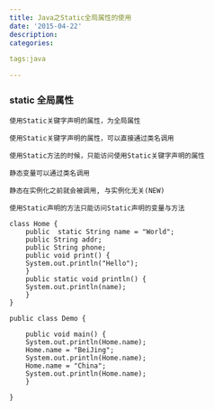 ```yaml
---
title: Java之Static全局属性的使用
date: '2015-04-22'
description:
categories:

tags:java

---
```


>

### static 全局属性

>

	使用Static关键字声明的属性，为全局属性

	使用Static关键字声明的属性，可以直接通过类名调用

	使用Static方法的时候，只能访问使用Static关键字声明的属性

	静态变量可以通过类名调用

	静态在实例化之前就会被调用, 与实例化无关(NEW)

	使用Static声明的方法只能访问Static声明的变量与方法

>

	class Home {
	    public  static String name = "World";
	    public String addr;
	    public String phone;
	    public void print() {
		System.out.println("Hello");
	    }
	    public static void println() {
		System.out.println(name);
	    }
	}

	public class Demo {
	    
	    public void main() {
		System.out.println(Home.name);
		Home.name = "BeiJing";
		System.out.println(Home.name);
		Home.name = "China";
		System.out.println(Home.name);
	    }
	    
	}

